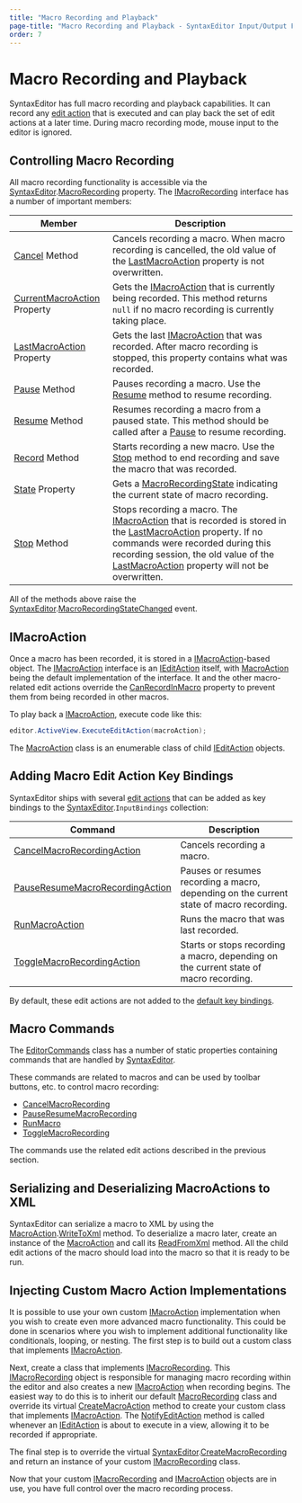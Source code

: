 ```yaml
---
title: "Macro Recording and Playback"
page-title: "Macro Recording and Playback - SyntaxEditor Input/Output Features"
order: 7
---
```

# Macro Recording and Playback

SyntaxEditor has full macro recording and playback capabilities.  It can record any [edit action](edit-actions.md) that is executed and can play back the set of edit actions at a later time.  During macro recording mode, mouse input to the editor is ignored.

## Controlling Macro Recording

All macro recording functionality is accessible via the [SyntaxEditor](xref:ActiproSoftware.UI.WinForms.Controls.SyntaxEditor.SyntaxEditor).[MacroRecording](xref:ActiproSoftware.UI.WinForms.Controls.SyntaxEditor.SyntaxEditor.MacroRecording) property.  The [IMacroRecording](xref:ActiproSoftware.UI.WinForms.Controls.SyntaxEditor.IMacroRecording) interface has a number of important members:

| Member | Description |
|-----|-----|
| [Cancel](xref:ActiproSoftware.UI.WinForms.Controls.SyntaxEditor.IMacroRecording.Cancel*) Method | Cancels recording a macro.  When macro recording is cancelled, the old value of the [LastMacroAction](xref:ActiproSoftware.UI.WinForms.Controls.SyntaxEditor.IMacroRecording.LastMacroAction) property is not overwritten. |
| [CurrentMacroAction](xref:ActiproSoftware.UI.WinForms.Controls.SyntaxEditor.IMacroRecording.CurrentMacroAction) Property | Gets the [IMacroAction](xref:ActiproSoftware.UI.WinForms.Controls.SyntaxEditor.IMacroAction) that is currently being recorded.  This method returns `null` if no macro recording is currently taking place. |
| [LastMacroAction](xref:ActiproSoftware.UI.WinForms.Controls.SyntaxEditor.IMacroRecording.LastMacroAction) Property | Gets the last [IMacroAction](xref:ActiproSoftware.UI.WinForms.Controls.SyntaxEditor.IMacroAction) that was recorded.  After macro recording is stopped, this property contains what was recorded. |
| [Pause](xref:ActiproSoftware.UI.WinForms.Controls.SyntaxEditor.IMacroRecording.Pause*) Method | Pauses recording a macro.  Use the [Resume](xref:ActiproSoftware.UI.WinForms.Controls.SyntaxEditor.IMacroRecording.Resume*) method to resume recording. |
| [Resume](xref:ActiproSoftware.UI.WinForms.Controls.SyntaxEditor.IMacroRecording.Resume*) Method | Resumes recording a macro from a paused state.  This method should be called after a [Pause](xref:ActiproSoftware.UI.WinForms.Controls.SyntaxEditor.IMacroRecording.Pause*) to resume recording. |
| [Record](xref:ActiproSoftware.UI.WinForms.Controls.SyntaxEditor.IMacroRecording.Record*) Method | Starts recording a new macro.  Use the [Stop](xref:ActiproSoftware.UI.WinForms.Controls.SyntaxEditor.IMacroRecording.Stop*) method to end recording and save the macro that was recorded. |
| [State](xref:ActiproSoftware.UI.WinForms.Controls.SyntaxEditor.IMacroRecording.State) Property | Gets a [MacroRecordingState](xref:ActiproSoftware.UI.WinForms.Controls.SyntaxEditor.MacroRecordingState) indicating the current state of macro recording. |
| [Stop](xref:ActiproSoftware.UI.WinForms.Controls.SyntaxEditor.IMacroRecording.Stop*) Method | Stops recording a macro.  The [IMacroAction](xref:ActiproSoftware.UI.WinForms.Controls.SyntaxEditor.IMacroAction) that is recorded is stored in the [LastMacroAction](xref:ActiproSoftware.UI.WinForms.Controls.SyntaxEditor.IMacroRecording.LastMacroAction) property.  If no commands were recorded during this recording session, the old value of the [LastMacroAction](xref:ActiproSoftware.UI.WinForms.Controls.SyntaxEditor.IMacroRecording.LastMacroAction) property will not be overwritten. |

All of the methods above raise the [SyntaxEditor](xref:ActiproSoftware.UI.WinForms.Controls.SyntaxEditor.SyntaxEditor).[MacroRecordingStateChanged](xref:ActiproSoftware.UI.WinForms.Controls.SyntaxEditor.SyntaxEditor.MacroRecordingStateChanged) event.

## IMacroAction

Once a macro has been recorded, it is stored in a [IMacroAction](xref:ActiproSoftware.UI.WinForms.Controls.SyntaxEditor.IMacroAction)-based object.  The [IMacroAction](xref:ActiproSoftware.UI.WinForms.Controls.SyntaxEditor.IMacroAction) interface is an [IEditAction](xref:ActiproSoftware.UI.WinForms.Controls.SyntaxEditor.IEditAction) itself, with [MacroAction](xref:ActiproSoftware.UI.WinForms.Controls.SyntaxEditor.EditActions.MacroAction) being the default implementation of the interface.  It and the other macro-related edit actions override the [CanRecordInMacro](xref:ActiproSoftware.UI.WinForms.Controls.SyntaxEditor.IEditAction.CanRecordInMacro) property to prevent them from being recorded in other macros.

To play back a [IMacroAction](xref:ActiproSoftware.UI.WinForms.Controls.SyntaxEditor.IMacroAction), execute code like this:

```csharp
editor.ActiveView.ExecuteEditAction(macroAction);
```

The [MacroAction](xref:ActiproSoftware.UI.WinForms.Controls.SyntaxEditor.EditActions.MacroAction) class is an enumerable class of child [IEditAction](xref:ActiproSoftware.UI.WinForms.Controls.SyntaxEditor.IEditAction) objects.

## Adding Macro Edit Action Key Bindings

SyntaxEditor ships with several [edit actions](edit-actions.md) that can be added as key bindings to the [SyntaxEditor](xref:ActiproSoftware.UI.WinForms.Controls.SyntaxEditor.SyntaxEditor).`InputBindings` collection:

| Command | Description |
|-----|-----|
| [CancelMacroRecordingAction](xref:ActiproSoftware.UI.WinForms.Controls.SyntaxEditor.EditActions.CancelMacroRecordingAction) | Cancels recording a macro. |
| [PauseResumeMacroRecordingAction](xref:ActiproSoftware.UI.WinForms.Controls.SyntaxEditor.EditActions.PauseResumeMacroRecordingAction) | Pauses or resumes recording a macro, depending on the current state of macro recording. |
| [RunMacroAction](xref:ActiproSoftware.UI.WinForms.Controls.SyntaxEditor.EditActions.RunMacroAction) | Runs the macro that was last recorded. |
| [ToggleMacroRecordingAction](xref:ActiproSoftware.UI.WinForms.Controls.SyntaxEditor.EditActions.ToggleMacroRecordingAction) | Starts or stops recording a macro, depending on the current state of macro recording. |

By default, these edit actions are not added to the [default key bindings](default-key-bindings.md).

## Macro Commands

The [EditorCommands](xref:ActiproSoftware.UI.WinForms.Controls.SyntaxEditor.EditorCommands) class has a number of static properties containing commands that are handled by [SyntaxEditor](xref:ActiproSoftware.UI.WinForms.Controls.SyntaxEditor.SyntaxEditor).

These commands are related to macros and can be used by toolbar buttons, etc. to control macro recording:

- [CancelMacroRecording](xref:ActiproSoftware.UI.WinForms.Controls.SyntaxEditor.EditorCommands.CancelMacroRecording)
- [PauseResumeMacroRecording](xref:ActiproSoftware.UI.WinForms.Controls.SyntaxEditor.EditorCommands.PauseResumeMacroRecording)
- [RunMacro](xref:ActiproSoftware.UI.WinForms.Controls.SyntaxEditor.EditorCommands.RunMacro)
- [ToggleMacroRecording](xref:ActiproSoftware.UI.WinForms.Controls.SyntaxEditor.EditorCommands.ToggleMacroRecording)

The commands use the related edit actions described in the previous section.

## Serializing and Deserializing MacroActions to XML

SyntaxEditor can serialize a macro to XML by using the [MacroAction](xref:ActiproSoftware.UI.WinForms.Controls.SyntaxEditor.EditActions.MacroAction).[WriteToXml](xref:ActiproSoftware.UI.WinForms.Controls.SyntaxEditor.EditActions.MacroAction.WriteToXml*) method.  To deserialize a macro later, create an instance of the [MacroAction](xref:ActiproSoftware.UI.WinForms.Controls.SyntaxEditor.EditActions.MacroAction) and call its [ReadFromXml](xref:ActiproSoftware.UI.WinForms.Controls.SyntaxEditor.EditActions.MacroAction.ReadFromXml*) method.  All the child edit actions of the macro should load into the macro so that it is ready to be run.

## Injecting Custom Macro Action Implementations

It is possible to use your own custom [IMacroAction](xref:ActiproSoftware.UI.WinForms.Controls.SyntaxEditor.IMacroAction) implementation when you wish to create even more advanced macro functionality.  This could be done in scenarios where you wish to implement additional functionality like conditionals, looping, or nesting.  The first step is to build out a custom class that implements [IMacroAction](xref:ActiproSoftware.UI.WinForms.Controls.SyntaxEditor.IMacroAction).

Next, create a class that implements [IMacroRecording](xref:ActiproSoftware.UI.WinForms.Controls.SyntaxEditor.IMacroRecording).  This [IMacroRecording](xref:ActiproSoftware.UI.WinForms.Controls.SyntaxEditor.IMacroRecording) object is responsible for managing macro recording within the editor and also creates a new [IMacroAction](xref:ActiproSoftware.UI.WinForms.Controls.SyntaxEditor.IMacroAction) when recording begins.  The easiest way to do this is to inherit our default [MacroRecording](xref:ActiproSoftware.UI.WinForms.Controls.SyntaxEditor.Implementation.MacroRecording) class and override its virtual [CreateMacroAction](xref:ActiproSoftware.UI.WinForms.Controls.SyntaxEditor.Implementation.MacroRecording.CreateMacroAction*) method to create your custom class that implements [IMacroAction](xref:ActiproSoftware.UI.WinForms.Controls.SyntaxEditor.IMacroAction).  The [NotifyEditAction](xref:ActiproSoftware.UI.WinForms.Controls.SyntaxEditor.IMacroRecording.NotifyEditAction*) method is called whenever an [IEditAction](xref:ActiproSoftware.UI.WinForms.Controls.SyntaxEditor.IEditAction) is about to execute in a view, allowing it to be recorded if appropriate.

The final step is to override the virtual [SyntaxEditor](xref:ActiproSoftware.UI.WinForms.Controls.SyntaxEditor.SyntaxEditor).[CreateMacroRecording](xref:ActiproSoftware.UI.WinForms.Controls.SyntaxEditor.SyntaxEditor.CreateMacroRecording*) and return an instance of your custom [IMacroRecording](xref:ActiproSoftware.UI.WinForms.Controls.SyntaxEditor.IMacroRecording) class.

Now that your custom [IMacroRecording](xref:ActiproSoftware.UI.WinForms.Controls.SyntaxEditor.IMacroRecording) and [IMacroAction](xref:ActiproSoftware.UI.WinForms.Controls.SyntaxEditor.IMacroAction) objects are in use, you have full control over the macro recording process.
